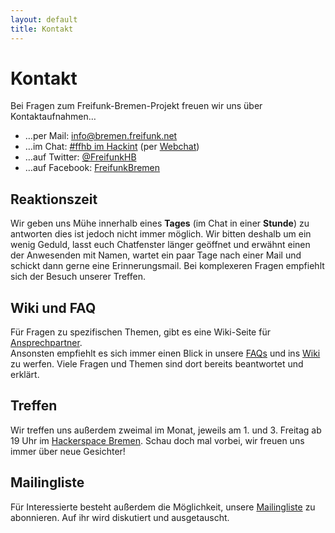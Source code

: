 ```yaml
---
layout: default
title: Kontakt
---
```

Kontakt
=======

Bei Fragen zum Freifunk-Bremen-Projekt freuen wir uns über Kontaktaufnahmen…

* …per Mail: [info@bremen.freifunk.net](mailto:info@bremen.freifunk.net)
* …im Chat: [#ffhb im Hackint](irc://irc.hackint.org/ffhb) (per <a href="https://webirc.hackint.org/#ffhb" target="_blank">Webchat</a>)
* …auf Twitter: [@FreifunkHB](https://twitter.com/FreifunkHB)
* …auf Facebook: [FreifunkBremen](https://www.facebook.com/FreifunkBremen)

## Reaktionszeit
Wir geben uns Mühe innerhalb eines **Tages** (im Chat in einer **Stunde**) zu antworten dies ist jedoch nicht immer möglich. Wir bitten deshalb um ein wenig Geduld, lasst euch Chatfenster länger geöffnet und erwähnt einen der Anwesenden mit Namen, wartet ein paar Tage nach einer Mail und schickt dann gerne eine Erinnerungsmail. 
Bei komplexeren Fragen empfiehlt sich der Besuch unserer Treffen.

## Wiki und FAQ
Für Fragen zu spezifischen Themen, gibt es eine  Wiki-Seite für [Ansprechpartner](http://wiki.bremen.freifunk.net/Infrastruktur/Ansprechpartner).  
Ansonsten empfiehlt es sich immer einen Blick in unsere [FAQs](faq.html) und ins [Wiki](http://wiki.bremen.freifunk.net/) zu werfen. Viele Fragen und Themen sind dort bereits beantwortet und erklärt.

## Treffen
Wir treffen uns außerdem zweimal im Monat, jeweils am 1. und 3. Freitag ab 19 Uhr im [Hackerspace
Bremen](https://www.hackerspace-bremen.de/anfahrt/). Schau doch mal vorbei, wir
freuen uns immer über neue Gesichter!

## Mailingliste
Für Interessierte besteht außerdem die Möglichkeit, unsere [Mailingliste](https://lists.ffhb.de/mailman/listinfo/ff-bremen/) zu abonnieren. Auf ihr wird diskutiert und ausgetauscht.
